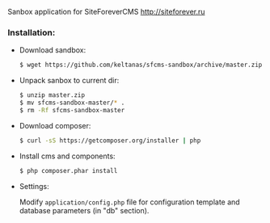 Sanbox application for SiteForeverCMS
http://siteforever.ru

### Installation:
*   Download sandbox:

    ```bash
    $ wget https://github.com/keltanas/sfcms-sandbox/archive/master.zip
    ```

*   Unpack sanbox to current dir:
  
    ```bash
    $ unzip master.zip
    $ mv sfcms-sandbox-master/* .
    $ rm -Rf sfcms-sandbox-master
    ```

*   Download composer:    

    ```bash
    $ curl -sS https://getcomposer.org/installer | php
    ```

*   Install cms and components:
    
    ```bash
    $ php composer.phar install
    ```

*   Settings:
    
    Modify `application/config.php` file for configuration template and database parameters (in "db" section).
